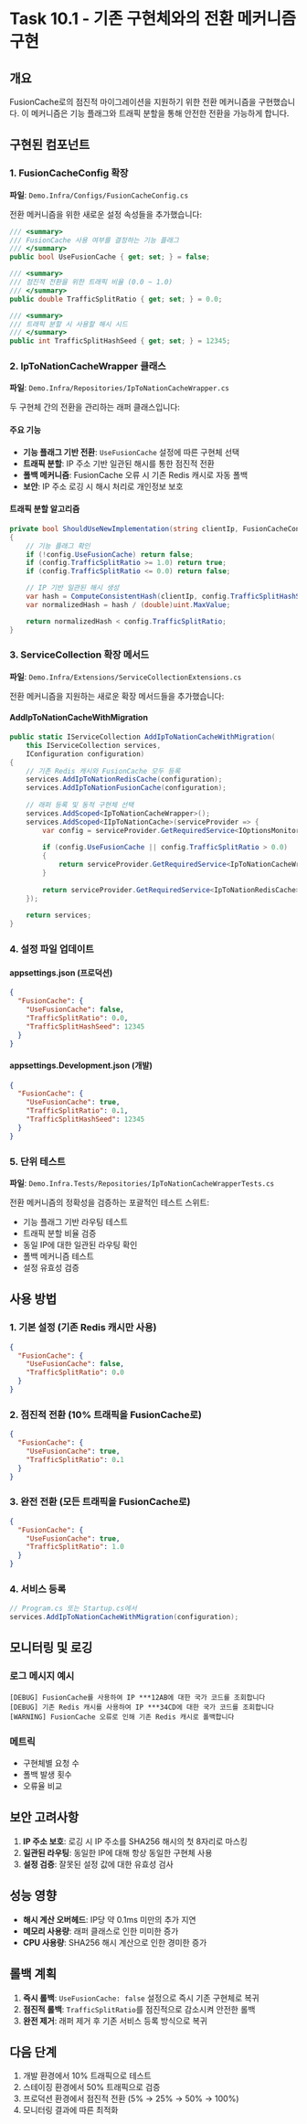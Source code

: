 # Task 10.1 - 기존 구현체와의 전환 메커니즘 구현

## 개요

FusionCache로의 점진적 마이그레이션을 지원하기 위한 전환 메커니즘을 구현했습니다. 이 메커니즘은 기능 플래그와 트래픽 분할을 통해 안전한 전환을 가능하게 합니다.

## 구현된 컴포넌트

### 1. FusionCacheConfig 확장

**파일**: `Demo.Infra/Configs/FusionCacheConfig.cs`

전환 메커니즘을 위한 새로운 설정 속성들을 추가했습니다:

```csharp
/// <summary>
/// FusionCache 사용 여부를 결정하는 기능 플래그
/// </summary>
public bool UseFusionCache { get; set; } = false;

/// <summary>
/// 점진적 전환을 위한 트래픽 비율 (0.0 ~ 1.0)
/// </summary>
public double TrafficSplitRatio { get; set; } = 0.0;

/// <summary>
/// 트래픽 분할 시 사용할 해시 시드
/// </summary>
public int TrafficSplitHashSeed { get; set; } = 12345;
```

### 2. IpToNationCacheWrapper 클래스

**파일**: `Demo.Infra/Repositories/IpToNationCacheWrapper.cs`

두 구현체 간의 전환을 관리하는 래퍼 클래스입니다:

#### 주요 기능

- **기능 플래그 기반 전환**: `UseFusionCache` 설정에 따른 구현체 선택
- **트래픽 분할**: IP 주소 기반 일관된 해시를 통한 점진적 전환
- **폴백 메커니즘**: FusionCache 오류 시 기존 Redis 캐시로 자동 폴백
- **보안**: IP 주소 로깅 시 해시 처리로 개인정보 보호

#### 트래픽 분할 알고리즘

```csharp
private bool ShouldUseNewImplementation(string clientIp, FusionCacheConfig config)
{
    // 기능 플래그 확인
    if (!config.UseFusionCache) return false;
    if (config.TrafficSplitRatio >= 1.0) return true;
    if (config.TrafficSplitRatio <= 0.0) return false;

    // IP 기반 일관된 해시 생성
    var hash = ComputeConsistentHash(clientIp, config.TrafficSplitHashSeed);
    var normalizedHash = hash / (double)uint.MaxValue;

    return normalizedHash < config.TrafficSplitRatio;
}
```

### 3. ServiceCollection 확장 메서드

**파일**: `Demo.Infra/Extensions/ServiceCollectionExtensions.cs`

전환 메커니즘을 지원하는 새로운 확장 메서드들을 추가했습니다:

#### AddIpToNationCacheWithMigration

```csharp
public static IServiceCollection AddIpToNationCacheWithMigration(
    this IServiceCollection services,
    IConfiguration configuration)
{
    // 기존 Redis 캐시와 FusionCache 모두 등록
    services.AddIpToNationRedisCache(configuration);
    services.AddIpToNationFusionCache(configuration);
    
    // 래퍼 등록 및 동적 구현체 선택
    services.AddScoped<IpToNationCacheWrapper>();
    services.AddScoped<IIpToNationCache>(serviceProvider => {
        var config = serviceProvider.GetRequiredService<IOptionsMonitor<FusionCacheConfig>>().CurrentValue;
        
        if (config.UseFusionCache || config.TrafficSplitRatio > 0.0)
        {
            return serviceProvider.GetRequiredService<IpToNationCacheWrapper>();
        }
        
        return serviceProvider.GetRequiredService<IpToNationRedisCache>();
    });
    
    return services;
}
```

### 4. 설정 파일 업데이트

#### appsettings.json (프로덕션)

```json
{
  "FusionCache": {
    "UseFusionCache": false,
    "TrafficSplitRatio": 0.0,
    "TrafficSplitHashSeed": 12345
  }
}
```

#### appsettings.Development.json (개발)

```json
{
  "FusionCache": {
    "UseFusionCache": true,
    "TrafficSplitRatio": 0.1,
    "TrafficSplitHashSeed": 12345
  }
}
```

### 5. 단위 테스트

**파일**: `Demo.Infra.Tests/Repositories/IpToNationCacheWrapperTests.cs`

전환 메커니즘의 정확성을 검증하는 포괄적인 테스트 스위트:

- 기능 플래그 기반 라우팅 테스트
- 트래픽 분할 비율 검증
- 동일 IP에 대한 일관된 라우팅 확인
- 폴백 메커니즘 테스트
- 설정 유효성 검증

## 사용 방법

### 1. 기본 설정 (기존 Redis 캐시만 사용)

```json
{
  "FusionCache": {
    "UseFusionCache": false,
    "TrafficSplitRatio": 0.0
  }
}
```

### 2. 점진적 전환 (10% 트래픽을 FusionCache로)

```json
{
  "FusionCache": {
    "UseFusionCache": true,
    "TrafficSplitRatio": 0.1
  }
}
```

### 3. 완전 전환 (모든 트래픽을 FusionCache로)

```json
{
  "FusionCache": {
    "UseFusionCache": true,
    "TrafficSplitRatio": 1.0
  }
}
```

### 4. 서비스 등록

```csharp
// Program.cs 또는 Startup.cs에서
services.AddIpToNationCacheWithMigration(configuration);
```

## 모니터링 및 로깅

### 로그 메시지 예시

```
[DEBUG] FusionCache를 사용하여 IP ***12AB에 대한 국가 코드를 조회합니다
[DEBUG] 기존 Redis 캐시를 사용하여 IP ***34CD에 대한 국가 코드를 조회합니다
[WARNING] FusionCache 오류로 인해 기존 Redis 캐시로 폴백합니다
```

### 메트릭

- 구현체별 요청 수
- 폴백 발생 횟수
- 오류율 비교

## 보안 고려사항

1. **IP 주소 보호**: 로깅 시 IP 주소를 SHA256 해시의 첫 8자리로 마스킹
2. **일관된 라우팅**: 동일한 IP에 대해 항상 동일한 구현체 사용
3. **설정 검증**: 잘못된 설정 값에 대한 유효성 검사

## 성능 영향

- **해시 계산 오버헤드**: IP당 약 0.1ms 미만의 추가 지연
- **메모리 사용량**: 래퍼 클래스로 인한 미미한 증가
- **CPU 사용량**: SHA256 해시 계산으로 인한 경미한 증가

## 롤백 계획

1. **즉시 롤백**: `UseFusionCache: false` 설정으로 즉시 기존 구현체로 복귀
2. **점진적 롤백**: `TrafficSplitRatio`를 점진적으로 감소시켜 안전한 롤백
3. **완전 제거**: 래퍼 제거 후 기존 서비스 등록 방식으로 복귀

## 다음 단계

1. 개발 환경에서 10% 트래픽으로 테스트
2. 스테이징 환경에서 50% 트래픽으로 검증
3. 프로덕션 환경에서 점진적 전환 (5% → 25% → 50% → 100%)
4. 모니터링 결과에 따른 최적화